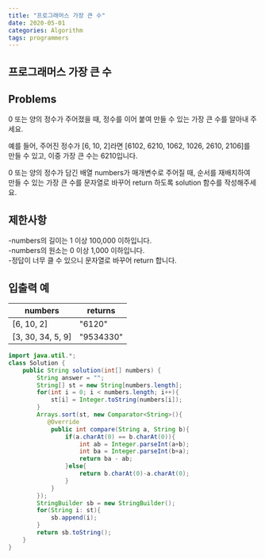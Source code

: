 ```yaml
---
title: "프로그래머스 가장 큰 수"
date: 2020-05-01 
categories: Algorithm
tags: programmers
---
```

## 프로그래머스 가장 큰 수

## Problems
0 또는 양의 정수가 주어졌을 때, 정수를 이어 붙여 만들 수 있는 가장 큰 수를 알아내 주세요.

예를 들어, 주어진 정수가 [6, 10, 2]라면 [6102, 6210, 1062, 1026, 2610, 2106]를 만들 수 있고, 이중 가장 큰 수는 6210입니다.

0 또는 양의 정수가 담긴 배열 numbers가 매개변수로 주어질 때, 순서를 재배치하여 만들 수 있는 가장 큰 수를 문자열로 바꾸어 return 하도록 solution 함수를 작성해주세요.

## 제한사항
-numbers의 길이는 1 이상 100,000 이하입니다.  
-numbers의 원소는 0 이상 1,000 이하입니다.  
-정답이 너무 클 수 있으니 문자열로 바꾸어 return 합니다.  

## 입출력 예

numbers|returns
--------------|---------|
[6, 10, 2]|"6120"|
[3, 30, 34, 5, 9]|"9534330"|

```java
import java.util.*;
class Solution {
    public String solution(int[] numbers) {
        String answer = "";
        String[] st = new String[numbers.length];
        for(int i = 0; i < numbers.length; i++){
            st[i] = Integer.toString(numbers[i]);
        }
        Arrays.sort(st, new Comparator<String>(){
           @Override
            public int compare(String a, String b){
                if(a.charAt(0) == b.charAt(0)){
                    int ab = Integer.parseInt(a+b);
                    int ba = Integer.parseInt(b+a);
                    return ba - ab;
                }else{
                    return b.charAt(0)-a.charAt(0);
                } 
            }
        });
        StringBuilder sb = new StringBuilder();
        for(String i: st){
            sb.append(i);
        }
        return sb.toString();
    }
}
```

